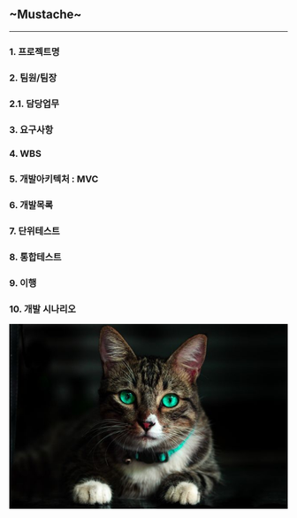 ## ~Mustache~
-------------------
### 1. 프로젝트명
### 2. 팀원/팀장
### 2.1. 담당업무
### 3. 요구사항
### 4. WBS
### 5. 개발아키텍처 : MVC
### 6. 개발목록
### 7. 단위테스트
### 8. 통합테스트
### 9. 이행
### 10. 개발 시나리오


  ![](https://github.com/madcat-suyeon/eHRGit0101/blob/master/cat.jpg "고양")
